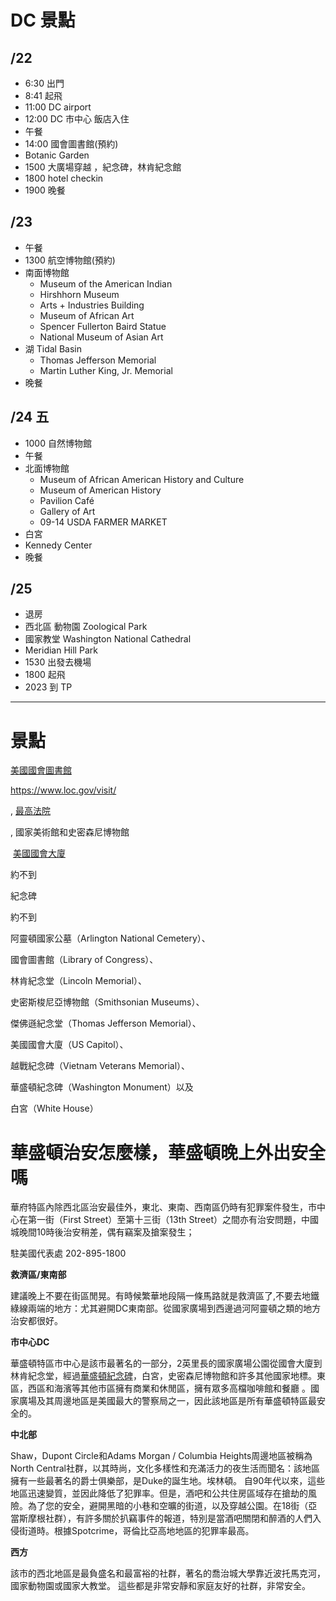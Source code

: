 DC 景點
==========

## /22

- 6:30 出門
- 8:41 起飛
- 11:00 DC airport
- 12:00 DC 市中心 飯店入住
- 午餐
- 14:00 國會圖書館(預約)
- Botanic Garden
- 1500 大廣場穿越 ，紀念碑，林肯紀念館
- 1800 hotel checkin
- 1900 晚餐

## /23

- 午餐
- 1300 航空博物館(預約)
- 南面博物館
   - Museum of the American Indian
   - Hirshhorn Museum
   - Arts + Industries Building
   - Museum of African Art
   - Spencer Fullerton Baird Statue
   - National Museum of Asian Art
- 湖 Tidal Basin
   - Thomas Jefferson Memorial
   - Martin Luther King, Jr. Memorial
- 晚餐

## /24 五

- 1000 自然博物館
- 午餐
- 北面博物館
   - Museum of African American History and Culture
   - Museum of American History
   - Pavilion Café
   - Gallery of Art
   - 09-14 USDA FARMER MARKET
- 白宮
- Kennedy Center
- 晚餐

## /25

- 退房
- 西北區 動物園 Zoological Park
- 國家教堂 Washington National Cathedral
- Meridian Hill Park
- 1530 出發去機場
- 1800 起飛
- 2023 到 TP

----------------------------------------------------------

# 景點

[美國國會圖書館](https://washington.org/zh-TW/find-dc-listings/library-congress)

https://www.loc.gov/visit/

, [最高法院](https://washington.org/zh-TW/find-dc-listings/supreme-court-united-states)

, 國家美術館和史密森尼博物館

 [美國國會大廈](https://washington.org/zh-TW/node/18562)

約不到

紀念碑

約不到

阿靈頓國家公墓（Arlington National Cemetery）、

國會圖書館（Library of Congress）、

林肯紀念堂（Lincoln Memorial）、

史密斯梭尼亞博物館（Smithsonian Museums）、

傑佛遜紀念堂（Thomas Jefferson Memorial）、

美國國會大廈（US Capitol）、

越戰紀念碑（Vietnam Veterans Memorial）、

華盛頓紀念碑（Washington Monument）以及

白宮（White House）

# 華盛頓治安怎麼樣，華盛頓晚上外出安全嗎

華府特區內除西北區治安最佳外，東北、東南、西南區仍時有犯罪案件發生，市中心在第一街（First Street）至第十三街（13th Street）之間亦有治安問題，中國城晚間10時後治安稍差，偶有竊案及搶案發生；

駐美國代表處 202-895-1800

**救濟區/東南部**

建議晚上不要在街區閒晃。有時候繁華地段隔一條馬路就是救濟區了,不要去地鐵綠線兩端的地方：尤其避開DC東南部。從國家廣場到西邊過河阿靈頓之類的地方治安都很好。

**市中心DC**

華盛頓特區市中心是該市最著名的一部分，2英里長的國家廣場公園從國會大廈到林肯紀念堂，經過[華盛頓紀念碑](https://www.usitrip.com/america/vc-108/)，白宮，史密森尼博物館和許多其他國家地標。東區，西區和海濱等其他市區擁有商業和休閒區，擁有眾多高檔咖啡館和餐廳 。國家廣場及其周邊地區是美國最大的警察局之一，因此該地區是所有華盛頓特區最安全的。

**中北部**

Shaw，Dupont Circle和Adams Morgan / Columbia Heights周邊地區被稱為North Central社群，以其時尚，文化多樣性和充滿活力的夜生活而聞名：該地區擁有一些最著名的爵士俱樂部，是Duke的誕生地。埃林頓。 自90年代以來，這些地區迅速變質，並因此降低了犯罪率。但是，酒吧和公共住房區域存在搶劫的風險。為了您的安全，避開黑暗的小巷和空曠的街道，以及穿越公園。在18街（亞當斯摩根社群），有許多關於扒竊事件的報道，特別是當酒吧關閉和醉酒的人們入侵街道時。根據Spotcrime，哥倫比亞高地地區的犯罪率最高。

**西方**

該市的西北地區是最負盛名和最富裕的社群，著名的喬治城大學靠近波托馬克河，國家動物園或國家大教堂。 這些都是非常安靜和家庭友好的社群，非常安全。
